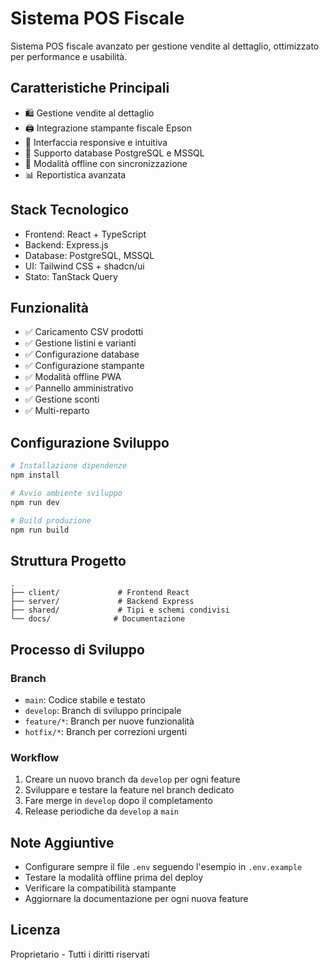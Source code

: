 # Sistema POS Fiscale

Sistema POS fiscale avanzato per gestione vendite al dettaglio, ottimizzato per performance e usabilità.

## Caratteristiche Principali

- 🛍️ Gestione vendite al dettaglio 
- 🖨️ Integrazione stampante fiscale Epson
- 📱 Interfaccia responsive e intuitiva
- 💾 Supporto database PostgreSQL e MSSQL
- 🔄 Modalità offline con sincronizzazione
- 📊 Reportistica avanzata

## Stack Tecnologico

- Frontend: React + TypeScript
- Backend: Express.js
- Database: PostgreSQL, MSSQL
- UI: Tailwind CSS + shadcn/ui
- Stato: TanStack Query

## Funzionalità

- ✅ Caricamento CSV prodotti
- ✅ Gestione listini e varianti 
- ✅ Configurazione database
- ✅ Configurazione stampante
- ✅ Modalità offline PWA
- ✅ Pannello amministrativo
- ✅ Gestione sconti
- ✅ Multi-reparto

## Configurazione Sviluppo

```bash
# Installazione dipendenze
npm install

# Avvio ambiente sviluppo
npm run dev

# Build produzione
npm run build
```

## Struttura Progetto

```
.
├── client/             # Frontend React
├── server/             # Backend Express
├── shared/             # Tipi e schemi condivisi
└── docs/              # Documentazione
```

## Processo di Sviluppo

### Branch

- `main`: Codice stabile e testato
- `develop`: Branch di sviluppo principale
- `feature/*`: Branch per nuove funzionalità
- `hotfix/*`: Branch per correzioni urgenti

### Workflow

1. Creare un nuovo branch da `develop` per ogni feature
2. Sviluppare e testare la feature nel branch dedicato
3. Fare merge in `develop` dopo il completamento
4. Release periodiche da `develop` a `main`

## Note Aggiuntive

- Configurare sempre il file `.env` seguendo l'esempio in `.env.example`
- Testare la modalità offline prima del deploy
- Verificare la compatibilità stampante
- Aggiornare la documentazione per ogni nuova feature

## Licenza

Proprietario - Tutti i diritti riservati